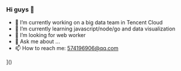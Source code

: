 <!--
**NOlanguagen/NOlanguagen** is a ✨ _special_ ✨ repository because its `README.md` (this file) appears on your GitHub profile.

Here are some ideas to get you started:
-->
### Hi guys 👋

- 🔭 I’m currently working on a big data team in Tencent Cloud
- 🌱 I’m currently learning javascript/node/go and data visualization
- 🤔 I’m looking for web worker
- 💬 Ask me about ...
- 📫 How to reach me: 574196906@qq.com

[](https://github-readme-stats.vercel.app/api?username=NOlanguagen&theme=prussian)]()
